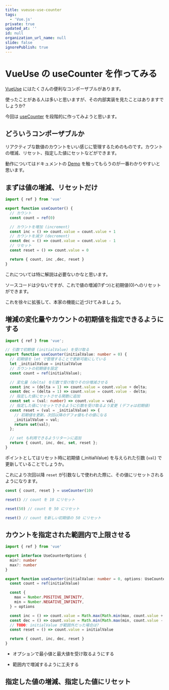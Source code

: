 ```yaml
---
title: vueuse-use-counter
tags:
  - 'Vue.js'
private: true
updated_at: ''
id: null
organization_url_name: null
slide: false
ignorePublish: true
---
```

# VueUse の useCounter を作ってみる

[VueUse](https://vueuse.org/) にはたくさんの便利なコンポーザブルがあります。

使ったことがある人は多いと思いますが、その内部実装を見たことはありますでしょうか?

今回は [useCounter](https://vueuse.org/shared/useCounter/) を段階的に作ってみようと思います。

## どういうコンポーザブルか

リアクティブな数値のカウントをいい感じに管理するためのものです。カウントの増減、リセット、指定した値にセットなどができます。

動作についてはドキュメントの [Demo](https://vueuse.org/shared/useCounter/#demo) を触ってもらうのが一番わかりやすいと思います。

## まずは値の増減、リセットだけ

```ts
import { ref } from 'vue'

export function useCounter() {
  // カウント
  const count = ref(0)

  // カウントを増加 (increment)
  const inc = () => count.value = count.value + 1
  // カウントを減少 (decrement)
  const dec = () => count.value = count.value - 1
  // リセット
  const reset = () => count.value = 0

  return { count, inc ,dec, reset }
}
```

これについては特に解説は必要ないかなと思います。

ソースコードは少ないですが、これで値の増減(1ずつ)と初期値(0)へのリセットができます。

これを徐々に拡張して、本家の機能に近づけてみましょう。

## 増減の変化量やカウントの初期値を指定できるようにする

```ts
import { ref } from 'vue';

// 引数で初期値 (initialValue) を受け取る
export function useCounter(initialValue: number = 0) {
  // 初期値を let で管理することで更新可能にしている
  let _initialValue = initialValue
  // カウントの初期値を設定
  const count = ref(initialValue);

  // 変化量 (delta) を引数で受け取りその分増減させる
  const inc = (delta = 1) => count.value = count.value + delta;
  const dec = (delta = 1) => count.value = count.value - delta;
  // 指定した値にセットさせる関数に追加
  const set = (val: number) => count.value = val;
  // 指定した値にリセットできるように引数を受け取るよう変更 (デフォは初期値)
  const reset = (val = _initialValue) => {
    // 初期値を更新。次回以降のデフォ値もその値になる
    _initialValue = val;
    return set(val);
  };

  // set も利用できるようリターンに追加
  return { count, inc, dec, set, reset };
}
```

ポイントとしてはリセット時に初期値 (_initialValue) を与えられた引数 (`val`) で更新していることでしょうか。

これにより次回以降 `reset` が引数なしで使われた際に、その値にリセットされるようになります。

```ts
const { count, reset } = useCounter(10)

reset() // count を 10 にリセット

reset(50) // count を 50 にリセット

reset() // count を新しい初期値の 50 にリセット
```

## カウントを指定された範囲内で上限させる

```ts
import { ref } from 'vue'

export interface UseCounterOptions {
  min?: number
  max?: number
}

export function useCounter(initialValue: number = 0, options: UseCounterOptions = {}) {
  const count = ref(initialValue)

  const {
    max = Number.POSITIVE_INFINITY,
    min = Number.NEGATIVE_INFINITY,
  } = options

  const inc = () => count.value = Math.max(Math.min(max, count.value + 1), min)
  const dec = () => count.value = Math.min(Math.max(min, count.value - 1), max)
  // TODO: initialValue が範囲外だった場合は?
  const reset = () => count.value = initialValue

  return { count, inc, dec, reset }
}
```

- オプションで最小値と最大値を受け取るようにする
<!-- TODO: 工夫している部分を解説 -->
- 範囲内で増減するように工夫する


## 指定した値の増減、指定した値にリセット